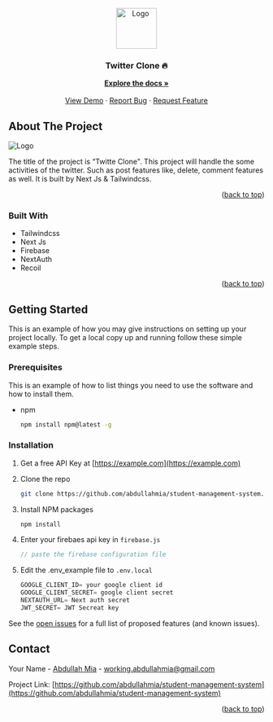 <div id="top"></div>

<!-- PROJECT LOGO -->
<br />
<div align="center">
  <a href="https://github.com/github_username/repo_name">
    <img src="https://user-images.githubusercontent.com/57964315/181583705-2ca939e8-0d69-49be-b50b-16b856b4c1ac.jpg" alt="Logo" width="80" height="80">
  </a>

<h3 align="center">Twitter Clone 🔥</h3>

  <p align="center">
    <a href="https://github.com/abdullahmia/twitter-clone-next-js"><strong>Explore the docs »</strong></a>
    <br />
    <br />
    <a href="https://twitter-clone-next-js-one.vercel.app/">View Demo</a>
    ·
    <a href="https://github.com/abdullahmia/twitter-clone-next-js/issues">Report Bug</a>
    ·
    <a href="https://github.com/abdullahmia/twitter-clone-next-js/issues">Request Feature</a>
  </p>
</div>

<!-- ABOUT THE PROJECT -->

## About The Project

<img src="https://user-images.githubusercontent.com/57964315/181584293-2f8b4e81-f592-4ac9-a512-6fce689fc6ce.png" alt="Logo">

The title of the project is “Twitte Clone". This project will handle the some activities of the twitter. Such as post features like, delete, comment features as well. It is built by Next Js & Tailwindcss.

<p align="right">(<a href="#top">back to top</a>)</p>

### Built With

- Tailwindcss
- Next Js
- Firebase
- NextAuth
- Recoil

<p align="right">(<a href="#top">back to top</a>)</p>

<!-- GETTING STARTED -->

## Getting Started

This is an example of how you may give instructions on setting up your project locally.
To get a local copy up and running follow these simple example steps.

### Prerequisites

This is an example of how to list things you need to use the software and how to install them.

- npm
  ```sh
  npm install npm@latest -g
  ```

### Installation

1. Get a free API Key at [https://example.com](https://example.com)
2. Clone the repo
   ```sh
   git clone https://github.com/abdullahmia/student-management-system.git
   ```
3. Install NPM packages
   ```sh
   npm install
   ```
4. Enter your firebaes api key in `firebase.js`

   ```js
   // paste the firebase configuration file
   ```

5. Edit the .env_example file to `.env.local`

   ```js
   GOOGLE_CLIENT_ID= your google client id
   GOOGLE_CLIENT_SECRET= google client secret
   NEXTAUTH_URL= Next auth secret
   JWT_SECRET= JWT Secreat key

   ```

<!-- USAGE EXAMPLES -->

See the [open issues](https://github.com/github_username/repo_name/issues) for a full list of proposed features (and known issues).

<!-- CONTACT -->

## Contact

Your Name - [Abdullah Mia](https://www.linkedin.com/in/abdullahmia/) - working.abdullahmia@gmail.com

Project Link: [https://github.com/abdullahmia/student-management-system](https://github.com/abdullahmia/student-management-system)

<p align="right">(<a href="#top">back to top</a>)</p>
